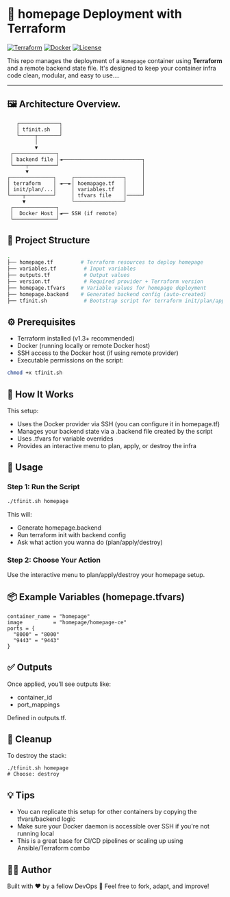 # 🚀 homepage Deployment with Terraform


[![Terraform](https://img.shields.io/badge/Terraform-v1.3%2B-623CE4?logo=terraform&logoColor=white)](https://www.terraform.io/)
[![Docker](https://img.shields.io/badge/Docker-%23121011.svg?style=flat&logo=docker&logoColor=white)](https://www.docker.com/)
[![License](https://img.shields.io/badge/license-MIT-green.svg)](./LICENSE)

This repo manages the deployment of a `Homepage` container using **Terraform** and a remote backend state file. It's designed to keep your container infra code clean, modular, and easy to use....

---

## 🖼️ Architecture Overview.

```plaintext
   ┌─────────────┐
   │ tfinit.sh   │
   └─────┬───────┘
         │
         ▼
 ┌──────────────┐
 │ backend file │◄──────────────────────────┐
 └────┬─────────┘                           │
      ▼                                     │
┌──────────────┐     ┌────────────────┐     │
│ terraform    │ ◄──►│ hoemapage.tf   │     │
│ init/plan/...│     │ variables.tf   │     │
└────┬─────────┘     │ tfvars file    │─────┘
     ▼               └────────────────┘
 ┌──────────────┐
 │  Docker Host │◄── SSH (if remote)
 └──────────────┘
```

## 📁 Project Structure

```bash
.
├── homepage.tf         # Terraform resources to deploy homepage
├── variables.tf         # Input variables
├── outputs.tf           # Output values
├── version.tf           # Required provider + Terraform version
├── homepage.tfvars     # Variable values for homepage deployment
├── homepage.backend    # Generated backend config (auto-created)
├── tfinit.sh            # Bootstrap script for terraform init/plan/apply
```

## ⚙️ Prerequisites
- Terraform installed (v1.3+ recommended)
- Docker (running locally or remote Docker host)
- SSH access to the Docker host (if using remote provider)
- Executable permissions on the script:
``` bash
chmod +x tfinit.sh
```

## 🧠 How It Works
This setup:

- Uses the Docker provider via SSH (you can configure it in homepage.tf)
- Manages your backend state via a .backend file created by the script
- Uses .tfvars for variable overrides
- Provides an interactive menu to plan, apply, or destroy the infra

## 🚀 Usage

### Step 1: Run the Script

``` bash
./tfinit.sh homepage
```
This will:

- Generate homepage.backend
- Run terraform init with backend config
- Ask what action you wanna do (plan/apply/destroy)

### Step 2: Choose Your Action
Use the interactive menu to plan/apply/destroy your homepage setup.

## 📦 Example Variables (homepage.tfvars)

``` hcl
container_name = "homepage"
image          = "homepage/homepage-ce"
ports = {
  "8000" = "8000"
  "9443" = "9443"
}
```

## ✅ Outputs

Once applied, you’ll see outputs like:

- container_id
- port_mappings

Defined in outputs.tf.

## 🧹 Cleanup
To destroy the stack:

```
./tfinit.sh homepage
# Choose: destroy
```

## 💡 Tips
- You can replicate this setup for other containers by copying the tfvars/backend logic
- Make sure your Docker daemon is accessible over SSH if you're not running local
- This is a great base for CI/CD pipelines or scaling up using Ansible/Terraform combo

## 🧑‍💻 Author
Built with ❤️ by a fellow DevOps 🤘
Feel free to fork, adapt, and improve!
